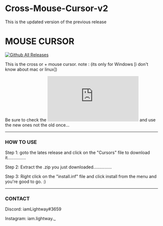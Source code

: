 # Cross-Mouse-Cursor-v2
This is the updated version of the previous release


# MOUSE CURSOR
[![Github All Releases](https://img.shields.io/github/downloads/Its-LightWay04/Cross-Mouse-Cursor-v2/total.svg)](https://github.com/Its-LightWay04/Cross-Mouse-Cursor-v2/releases)

This is the cross or + mouse cursor.
note : (its only for Windows [i don't know about mac or linux])

Be sure to check the [![Latest release](https://badgen.net/github/release/Naereen/Strapdown.js)](https://github.com/Its-LightWay04/Cross-Mouse-Cursor-v2/releases) and use the new ones not the old once...

---

### **HOW TO USE**

Step 1: goto the lates release and click on the "Cursors" file to download it...............  

Step 2: Extract the .zip you just downloaded...............  

Step 3: Right click on the "install.inf" file and click install from the menu and you're good to go. :)  


---

### **CONTACT**
Discord: iamLightway#3659

Instagram: iam.lightway._
